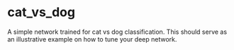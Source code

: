 # cat_vs_dog
A simple network trained for cat vs dog classification. This should serve as an illustrative example on how to tune your deep network.
